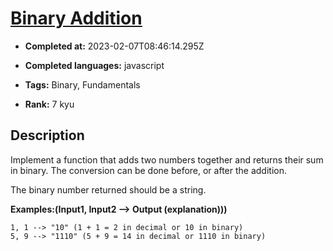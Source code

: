 # [Binary Addition](https://www.codewars.com/kata/551f37452ff852b7bd000139)

- **Completed at:** 2023-02-07T08:46:14.295Z

- **Completed languages:** javascript

- **Tags:** Binary, Fundamentals

- **Rank:** 7 kyu

## Description

Implement a function that adds two numbers together and returns their sum in binary. The conversion can be done before, or after the addition.

The binary number returned should be a string.

**Examples:(Input1, Input2 --> Output (explanation)))**
```
1, 1 --> "10" (1 + 1 = 2 in decimal or 10 in binary)
5, 9 --> "1110" (5 + 9 = 14 in decimal or 1110 in binary)
```
